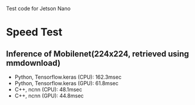 Test code for Jetson Nano


# Speed Test
## Inference of Mobilenet(224x224, retrieved using mmdownload)
- Python, Tensorflow.keras (CPU): 162.3msec
- Python, Tensorflow.keras (GPU): 61.8msec
- C++, ncnn (CPU): 48.1msec
- C++, ncnn (GPU): 44.8msec


